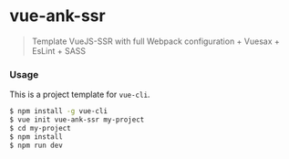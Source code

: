 # vue-ank-ssr
> Template VueJS-SSR with full Webpack configuration + Vuesax + EsLint + SASS

### Usage
This is a project template for `vue-cli`.
``` bash 
$ npm install -g vue-cli
$ vue init vue-ank-ssr my-project
$ cd my-project
$ npm install
$ npm run dev
```